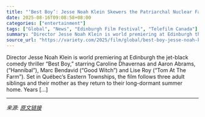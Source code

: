 ```yaml
---
title: "‘Best Boy’: Jesse Noah Klein Skewers the Patriarchal Nuclear Family in Jet-Black Québec Comedy Thriller"
date: 2025-08-16T09:08:58+08:00
categories: ["entertainment"]
tags: ["Global", "News", "Edinburgh Film Festival", "Telefilm Canada"]
summary: "Director Jesse Noah Klein is world premiering at Edinburgh the jet-black comedy thriller “Best Boy,” starring Caroline Dhavernas and Aaron Abrams, (“Hannibal”), Marc Bendavid (“Good Witch”) and Lise R"
source_url: "https://variety.com/2025/film/global/best-boy-jesse-noah-klein-edingburgh-festival-1236491029/"
---
```


Director Jesse Noah Klein is world premiering at Edinburgh the jet-black comedy thriller “Best Boy,” starring Caroline Dhavernas and Aaron Abrams, (“Hannibal”), Marc Bendavid (“Good Witch”) and Lise Roy (“Tom At The Farm”). Set in Québec’s Eastern Townships, the film follows three adult siblings and their mother as they return to their long-dormant summer home. Years [&#8230;]

---

*来源: [原文链接](https://variety.com/2025/film/global/best-boy-jesse-noah-klein-edingburgh-festival-1236491029/)*
